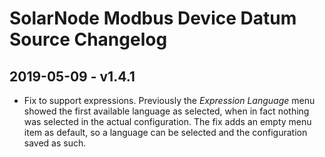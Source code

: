 # SolarNode Modbus Device Datum Source Changelog

## 2019-05-09 - v1.4.1

 * Fix to support expressions. Previously the _Expression Language_ menu showed
   the first available language as selected, when in fact nothing was selected
   in the actual configuration. The fix adds an empty menu item as default, so a
   language can be selected and the configuration saved as such.
